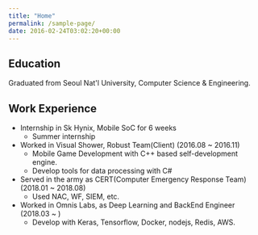 ```yaml
---
title: "Home"
permalink: /sample-page/
date: 2016-02-24T03:02:20+00:00
---
```


## Education
Graduated from Seoul Nat'l University, Computer Science & Engineering. <br/>

## Work Experience
- Internship in Sk Hynix, Mobile SoC for 6 weeks
  - Summer internship
- Worked in Visual Shower, Robust Team(Client) (2016.08 ~ 2016.11) 
  - Mobile Game Development with C++ based self-development engine.
  - Develop tools for data processing with C#
- Served in the army as CERT(Computer Emergency Response Team) (2018.01 ~ 2018.08)
  - Used NAC, WF, SIEM, etc.
- Worked in Omnis Labs, as Deep Learning and BackEnd Engineer (2018.03 ~ )
  - Develop with Keras, Tensorflow, Docker, nodejs, Redis, AWS.

